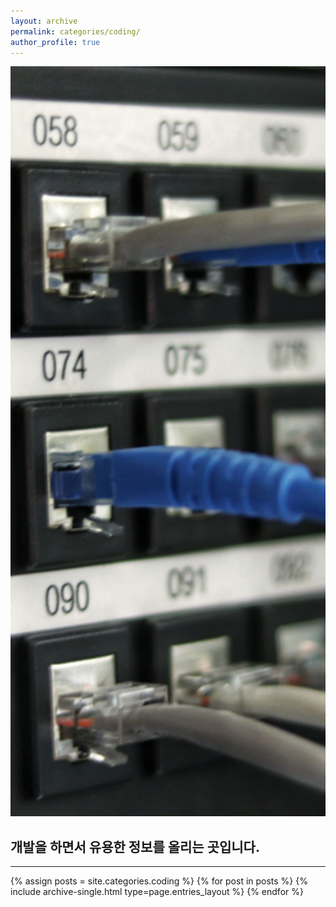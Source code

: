 ```yaml
---
layout: archive
permalink: categories/coding/
author_profile: true
---
```

<img src="https://github.com/INMD1/blog-site/blob/main/assets/image/banner.jpg?raw=true" 
style=" width: 100vw; height: 30vh; 
        object-fit: cover;
        ">
<h2>개발을 하면서 유용한 정보를 올리는 곳입니다.</h2>
<hr>
{% assign posts = site.categories.coding %}
{% for post in posts %} {% include archive-single.html type=page.entries_layout %} {% endfor %}